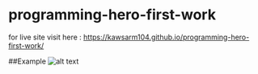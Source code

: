 # programming-hero-first-work
for live site visit here : https://kawsarm104.github.io/programming-hero-first-work/

##Example 
![alt text](ph-first-work.PNG)
